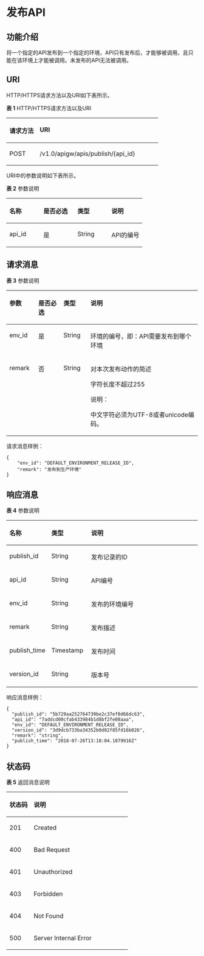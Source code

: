 # 发布API<a name="apig-zh-api-180713028"></a>

## 功能介绍<a name="section6627989"></a>

将一个指定的API发布到一个指定的环境，API只有发布后，才能够被调用，且只能在该环境上才能被调用。未发布的API无法被调用。

## URI<a name="section59651907"></a>

HTTP/HTTPS请求方法以及URI如下表所示。

**表 1**  HTTP/HTTPS请求方法以及URI

<a name="table42014202"></a>
<table><thead align="left"><tr id="row11048869"><th class="cellrowborder" valign="top" width="20%" id="mcps1.2.3.1.1"><p id="p22543169"><a name="p22543169"></a><a name="p22543169"></a>请求方法</p>
</th>
<th class="cellrowborder" valign="top" width="80%" id="mcps1.2.3.1.2"><p id="p14057426"><a name="p14057426"></a><a name="p14057426"></a>URI</p>
</th>
</tr>
</thead>
<tbody><tr id="row64909760"><td class="cellrowborder" valign="top" width="20%" headers="mcps1.2.3.1.1 "><p id="p23199218"><a name="p23199218"></a><a name="p23199218"></a>POST</p>
</td>
<td class="cellrowborder" valign="top" width="80%" headers="mcps1.2.3.1.2 "><p id="p88529"><a name="p88529"></a><a name="p88529"></a>/v1.0/apigw/apis/publish/{api_id}</p>
</td>
</tr>
</tbody>
</table>

URI中的参数说明如下表所示。

**表 2**  参数说明

<a name="table796764"></a>
<table><thead align="left"><tr id="row53401841"><th class="cellrowborder" valign="top" width="25%" id="mcps1.2.5.1.1"><p id="p30581871"><a name="p30581871"></a><a name="p30581871"></a>名称</p>
</th>
<th class="cellrowborder" valign="top" width="25%" id="mcps1.2.5.1.2"><p id="p61212526"><a name="p61212526"></a><a name="p61212526"></a>是否必选</p>
</th>
<th class="cellrowborder" valign="top" width="25%" id="mcps1.2.5.1.3"><p id="p59267606"><a name="p59267606"></a><a name="p59267606"></a>类型</p>
</th>
<th class="cellrowborder" valign="top" width="25%" id="mcps1.2.5.1.4"><p id="p35946766"><a name="p35946766"></a><a name="p35946766"></a>说明</p>
</th>
</tr>
</thead>
<tbody><tr id="row26006910"><td class="cellrowborder" valign="top" width="25%" headers="mcps1.2.5.1.1 "><p id="p26184975"><a name="p26184975"></a><a name="p26184975"></a>api_id</p>
</td>
<td class="cellrowborder" valign="top" width="25%" headers="mcps1.2.5.1.2 "><p id="p40608232"><a name="p40608232"></a><a name="p40608232"></a>是</p>
</td>
<td class="cellrowborder" valign="top" width="25%" headers="mcps1.2.5.1.3 "><p id="p932530"><a name="p932530"></a><a name="p932530"></a>String</p>
</td>
<td class="cellrowborder" valign="top" width="25%" headers="mcps1.2.5.1.4 "><p id="p8426133"><a name="p8426133"></a><a name="p8426133"></a>API的编号</p>
</td>
</tr>
</tbody>
</table>

## 请求消息<a name="section67105121"></a>

**表 3**  参数说明

<a name="table11428152"></a>
<table><thead align="left"><tr id="row63593960"><th class="cellrowborder" valign="top" width="15.15%" id="mcps1.2.5.1.1"><p id="p50837158"><a name="p50837158"></a><a name="p50837158"></a>参数</p>
</th>
<th class="cellrowborder" valign="top" width="13.13%" id="mcps1.2.5.1.2"><p id="p24169108"><a name="p24169108"></a><a name="p24169108"></a>是否必选</p>
</th>
<th class="cellrowborder" valign="top" width="14.14%" id="mcps1.2.5.1.3"><p id="p11540698"><a name="p11540698"></a><a name="p11540698"></a>类型</p>
</th>
<th class="cellrowborder" valign="top" width="57.58%" id="mcps1.2.5.1.4"><p id="p62381345"><a name="p62381345"></a><a name="p62381345"></a>说明</p>
</th>
</tr>
</thead>
<tbody><tr id="row19724176"><td class="cellrowborder" valign="top" width="15.15%" headers="mcps1.2.5.1.1 "><p id="p54154448"><a name="p54154448"></a><a name="p54154448"></a>env_id</p>
</td>
<td class="cellrowborder" valign="top" width="13.13%" headers="mcps1.2.5.1.2 "><p id="p24434185"><a name="p24434185"></a><a name="p24434185"></a>是</p>
</td>
<td class="cellrowborder" valign="top" width="14.14%" headers="mcps1.2.5.1.3 "><p id="p33011938"><a name="p33011938"></a><a name="p33011938"></a>String</p>
</td>
<td class="cellrowborder" valign="top" width="57.58%" headers="mcps1.2.5.1.4 "><p id="p56721283"><a name="p56721283"></a><a name="p56721283"></a>环境的编号，即：API需要发布到哪个环境</p>
</td>
</tr>
<tr id="row10755391"><td class="cellrowborder" valign="top" width="15.15%" headers="mcps1.2.5.1.1 "><p id="p65880381"><a name="p65880381"></a><a name="p65880381"></a>remark</p>
</td>
<td class="cellrowborder" valign="top" width="13.13%" headers="mcps1.2.5.1.2 "><p id="p34710655"><a name="p34710655"></a><a name="p34710655"></a>否</p>
</td>
<td class="cellrowborder" valign="top" width="14.14%" headers="mcps1.2.5.1.3 "><p id="p60099694"><a name="p60099694"></a><a name="p60099694"></a>String</p>
</td>
<td class="cellrowborder" valign="top" width="57.58%" headers="mcps1.2.5.1.4 "><p id="p36237041"><a name="p36237041"></a><a name="p36237041"></a>对本次发布动作的简述</p>
<p id="p43019771"><a name="p43019771"></a><a name="p43019771"></a>字符长度不超过255</p>
<div class="note" id="note1834710250914"><a name="note1834710250914"></a><a name="note1834710250914"></a><span class="notetitle"> 说明： </span><div class="notebody"><p id="p22422298915"><a name="p22422298915"></a><a name="p22422298915"></a>中文字符必须为UTF-8或者unicode编码。</p>
</div></div>
</td>
</tr>
</tbody>
</table>

请求消息样例：

```
{
	"env_id": "DEFAULT_ENVIRONMENT_RELEASE_ID",
	"remark": "发布到生产环境"
}
```

## 响应消息<a name="section66805754"></a>

**表 4**  参数说明

<a name="table2981672313"></a>
<table><thead align="left"><tr id="row898177103111"><th class="cellrowborder" valign="top" width="20.792079207920793%" id="mcps1.2.4.1.1"><p id="p109837183116"><a name="p109837183116"></a><a name="p109837183116"></a>名称</p>
</th>
<th class="cellrowborder" valign="top" width="20.792079207920793%" id="mcps1.2.4.1.2"><p id="p1098474319"><a name="p1098474319"></a><a name="p1098474319"></a>类型</p>
</th>
<th class="cellrowborder" valign="top" width="58.415841584158414%" id="mcps1.2.4.1.3"><p id="p1398197193117"><a name="p1398197193117"></a><a name="p1398197193117"></a>说明</p>
</th>
</tr>
</thead>
<tbody><tr id="row49812719314"><td class="cellrowborder" valign="top" width="20.792079207920793%" headers="mcps1.2.4.1.1 "><p id="p18981672315"><a name="p18981672315"></a><a name="p18981672315"></a>publish_id</p>
</td>
<td class="cellrowborder" valign="top" width="20.792079207920793%" headers="mcps1.2.4.1.2 "><p id="p209815717318"><a name="p209815717318"></a><a name="p209815717318"></a>String</p>
</td>
<td class="cellrowborder" valign="top" width="58.415841584158414%" headers="mcps1.2.4.1.3 "><p id="p8980773120"><a name="p8980773120"></a><a name="p8980773120"></a>发布记录的ID</p>
</td>
</tr>
<tr id="row119827123112"><td class="cellrowborder" valign="top" width="20.792079207920793%" headers="mcps1.2.4.1.1 "><p id="p159814710314"><a name="p159814710314"></a><a name="p159814710314"></a>api_id</p>
</td>
<td class="cellrowborder" valign="top" width="20.792079207920793%" headers="mcps1.2.4.1.2 "><p id="p1698871311"><a name="p1698871311"></a><a name="p1698871311"></a>String</p>
</td>
<td class="cellrowborder" valign="top" width="58.415841584158414%" headers="mcps1.2.4.1.3 "><p id="p109897153112"><a name="p109897153112"></a><a name="p109897153112"></a>API编号</p>
</td>
</tr>
<tr id="row998187163114"><td class="cellrowborder" valign="top" width="20.792079207920793%" headers="mcps1.2.4.1.1 "><p id="p129814713315"><a name="p129814713315"></a><a name="p129814713315"></a>env_id</p>
</td>
<td class="cellrowborder" valign="top" width="20.792079207920793%" headers="mcps1.2.4.1.2 "><p id="p13987723113"><a name="p13987723113"></a><a name="p13987723113"></a>String</p>
</td>
<td class="cellrowborder" valign="top" width="58.415841584158414%" headers="mcps1.2.4.1.3 "><p id="p109819712314"><a name="p109819712314"></a><a name="p109819712314"></a>发布的环境编号</p>
</td>
</tr>
<tr id="row4981679311"><td class="cellrowborder" valign="top" width="20.792079207920793%" headers="mcps1.2.4.1.1 "><p id="p1098147143114"><a name="p1098147143114"></a><a name="p1098147143114"></a>remark</p>
</td>
<td class="cellrowborder" valign="top" width="20.792079207920793%" headers="mcps1.2.4.1.2 "><p id="p998197113114"><a name="p998197113114"></a><a name="p998197113114"></a>String</p>
</td>
<td class="cellrowborder" valign="top" width="58.415841584158414%" headers="mcps1.2.4.1.3 "><p id="p99816773110"><a name="p99816773110"></a><a name="p99816773110"></a>发布描述</p>
</td>
</tr>
<tr id="row129897193111"><td class="cellrowborder" valign="top" width="20.792079207920793%" headers="mcps1.2.4.1.1 "><p id="p998117163115"><a name="p998117163115"></a><a name="p998117163115"></a>publish_time</p>
</td>
<td class="cellrowborder" valign="top" width="20.792079207920793%" headers="mcps1.2.4.1.2 "><p id="p59813711317"><a name="p59813711317"></a><a name="p59813711317"></a>Timestamp</p>
</td>
<td class="cellrowborder" valign="top" width="58.415841584158414%" headers="mcps1.2.4.1.3 "><p id="p5989733118"><a name="p5989733118"></a><a name="p5989733118"></a>发布时间</p>
</td>
</tr>
<tr id="row864017241176"><td class="cellrowborder" valign="top" width="20.792079207920793%" headers="mcps1.2.4.1.1 "><p id="p12640172461714"><a name="p12640172461714"></a><a name="p12640172461714"></a>version_id</p>
</td>
<td class="cellrowborder" valign="top" width="20.792079207920793%" headers="mcps1.2.4.1.2 "><p id="p6640102461713"><a name="p6640102461713"></a><a name="p6640102461713"></a>String</p>
</td>
<td class="cellrowborder" valign="top" width="58.415841584158414%" headers="mcps1.2.4.1.3 "><p id="p19640152410176"><a name="p19640152410176"></a><a name="p19640152410176"></a>版本号</p>
</td>
</tr>
</tbody>
</table>

响应消息样例：

```
{
  "publish_id": "5b729aa252764739be2c37ef0d66dc63",
  "api_id": "7addcd00cfab433984b1d8bf2fe08aaa",
  "env_id": "DEFAULT_ENVIRONMENT_RELEASE_ID",
  "version_id": "3d9dcb733ba34352b0d02f85fd16b026",
  "remark": "string",
  "publish_time": "2018-07-26T13:18:04.1079916Z"
}
```

## 状态码<a name="section67075185"></a>

**表 5**  返回消息说明

<a name="table15714732"></a>
<table><thead align="left"><tr id="row24997277"><th class="cellrowborder" valign="top" width="20%" id="mcps1.2.3.1.1"><p id="p11513591"><a name="p11513591"></a><a name="p11513591"></a>状态码</p>
</th>
<th class="cellrowborder" valign="top" width="80%" id="mcps1.2.3.1.2"><p id="p60185706"><a name="p60185706"></a><a name="p60185706"></a>说明</p>
</th>
</tr>
</thead>
<tbody><tr id="row43203997"><td class="cellrowborder" valign="top" width="20%" headers="mcps1.2.3.1.1 "><p id="p9862840"><a name="p9862840"></a><a name="p9862840"></a>201</p>
</td>
<td class="cellrowborder" valign="top" width="80%" headers="mcps1.2.3.1.2 "><p id="p73578115452"><a name="p73578115452"></a><a name="p73578115452"></a>Created</p>
</td>
</tr>
<tr id="row9362312"><td class="cellrowborder" valign="top" width="20%" headers="mcps1.2.3.1.1 "><p id="p20149775"><a name="p20149775"></a><a name="p20149775"></a>400</p>
</td>
<td class="cellrowborder" valign="top" width="80%" headers="mcps1.2.3.1.2 "><p id="p21519099"><a name="p21519099"></a><a name="p21519099"></a>Bad Request</p>
</td>
</tr>
<tr id="row59454171"><td class="cellrowborder" valign="top" width="20%" headers="mcps1.2.3.1.1 "><p id="p51058521"><a name="p51058521"></a><a name="p51058521"></a>401</p>
</td>
<td class="cellrowborder" valign="top" width="80%" headers="mcps1.2.3.1.2 "><p id="p9203142078"><a name="p9203142078"></a><a name="p9203142078"></a>Unauthorized</p>
</td>
</tr>
<tr id="row43351211"><td class="cellrowborder" valign="top" width="20%" headers="mcps1.2.3.1.1 "><p id="p21787193"><a name="p21787193"></a><a name="p21787193"></a>403</p>
</td>
<td class="cellrowborder" valign="top" width="80%" headers="mcps1.2.3.1.2 "><p id="p13949586"><a name="p13949586"></a><a name="p13949586"></a>Forbidden</p>
</td>
</tr>
<tr id="row45172181"><td class="cellrowborder" valign="top" width="20%" headers="mcps1.2.3.1.1 "><p id="p35068062"><a name="p35068062"></a><a name="p35068062"></a>404</p>
</td>
<td class="cellrowborder" valign="top" width="80%" headers="mcps1.2.3.1.2 "><p id="p21940743"><a name="p21940743"></a><a name="p21940743"></a>Not Found</p>
</td>
</tr>
<tr id="row63248959"><td class="cellrowborder" valign="top" width="20%" headers="mcps1.2.3.1.1 "><p id="p22892027"><a name="p22892027"></a><a name="p22892027"></a>500</p>
</td>
<td class="cellrowborder" valign="top" width="80%" headers="mcps1.2.3.1.2 "><p id="p14947689"><a name="p14947689"></a><a name="p14947689"></a>Server Internal Error</p>
</td>
</tr>
</tbody>
</table>

